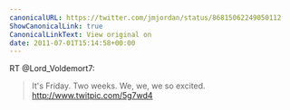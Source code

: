 ```yaml
---
canonicalURL: https://twitter.com/jmjordan/status/86815062249050112
ShowCanonicalLink: true
CanonicalLinkText: View original on
date: 2011-07-01T15:14:58+00:00
---
```

RT @Lord_Voldemort7:
> It's Friday. Two weeks. We, we, we so excited. http://www.twitpic.com/5g7wd4